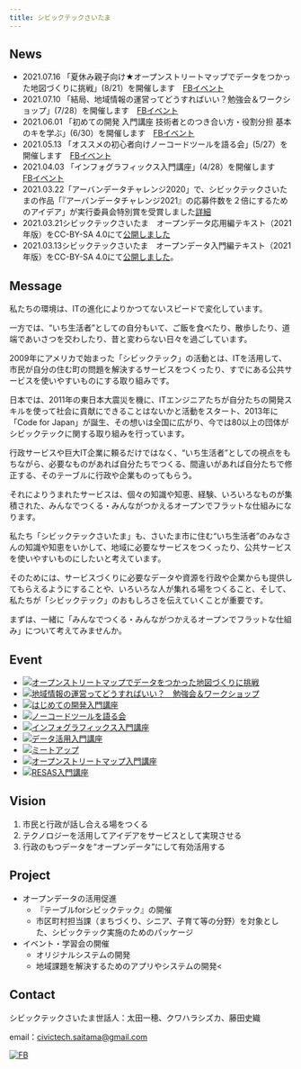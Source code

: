 ```yaml
---
title: シビックテックさいたま
---
```

## News
- 2021.07.16 「夏休み親子向け★オープンストリートマップでデータをつかった地図づくりに挑戦」(8/21）を開催します　[FBイベント](https://www.facebook.com/events/357591455709810)
- 2021.07.10 「結局、地域情報の運営ってどうすればいい？勉強会＆ワークショップ」(7/28）を開催します　[FBイベント](https://www.facebook.com/events/356784956063447)
- 2021.06.01 「初めての開発 入門講座 技術者とのつき合い方・役割分担 基本のキを学ぶ」(6/30）を開催します　[FBイベント]("https://www.facebook.com/events/944882899680317)
- 2021.05.13 「オススメの初心者向けノーコードツールを語る会」(5/27）を開催します　[FBイベント](https://www.facebook.com/events/1691827927671556/")
- 2021.04.03 「インフォグラフィックス入門講座」(4/28）を開催します　[FBイベント](https://www.facebook.com/events/4281597055185891)
- 2021.03.22「アーバンデータチャレンジ2020」で、シビックテックさいたまの作品「『アーバンデータチャレンジ2021』の応募件数を２倍にするためのアイデア」が実行委員会特別賞を受賞しました[詳細](https://urbandata-challenge.jp/news/udc2020prize)
- 2021.03.21シビックテックさいたま　オープンデータ応用編テキスト（2021年版）をCC-BY-SA 4.0にて[公開しました](https://speakerdeck.com/sizka9/sibitukutetukusaitama-opundetaying-yong-bian-tekisuto-2021nian-ban)
- 2021.03.13シビックテックさいたま　オープンデータ入門編テキスト（2021年版）をCC-BY-SA 4.0にて[公開しました](https://speakerdeck.com/sizka9/sibitukutetukusaitama-opundetaru-men-bian-tekisuto-2021nian-ban)。

## Message
私たちの環境は、ITの進化によりかつてないスピードで変化しています。

一方では、“いち生活者”としての自分もいて、ご飯を食べたり、散歩したり、道端であいさつを交わしたり、昔と変わらない日々を過ごしています。

2009年にアメリカで始まった「シビックテック」の活動とは、ITを活用して、市民が自分の住む町の問題を解決するサービスをつくったり、すでにある公共サービスを使いやすいものにする取り組みです。

日本では、2011年の東日本大震災を機に、ITエンジニアたちが自分たちの開発スキルを使って社会に貢献にできることはないかと活動をスタート、2013年に「Code for Japan」が誕生、その想いは全国に広がり、今では80以上の団体がシビックテックに関する取り組みを行っています。

行政サービスや巨大IT企業に頼るだけではなく、“いち生活者”としての視点をもちながら、必要なものがあれば自分たちでつくる、間違いがあれば自分たちで修正する、そのテーブルに行政や企業ものってもらう。

それによりうまれたサービスは、個々の知識や知恵、経験、いろいろなものが集積された、みんなでつくる・みんながつかえるオープンでフラットな仕組みになります。

私たち「シビックテックさいたま」も、さいたま市に住む“いち生活者”のみなさんの知識や知恵をいかして、地域に必要なサービスをつくったり、公共サービスを使いやすいものにしたいと考えています。

そのためには、サービスづくりに必要なデータや資源を行政や企業からも提供してもらえるようにすることや、いろいろな人が集れる場をつくること、そして、私たちが「シビックテック」のおもしろさを伝えていくことが重要です。

まずは、一緒に「みんなでつくる・みんながつかえるオープンでフラットな仕組み」について考えてみませんか。

## Event
- [![オープンストリートマップでデータをつかった地図づくりに挑戦](images/event20210821natu.jpg)](https://www.facebook.com/events/357591455709810)
- [![地域情報の運営ってどうすればいい？　勉強会＆ワークショップ](images/event20210728tiiki.jpg)](https://www.facebook.com/events/356784956063447)
- [![はじめての開発入門講座](images/event20210630kaihatu.jpg)](https://www.facebook.com/events/944882899680317)
- [![ノーコードツールを語る会](images/event20210527nocode.jpg)](https://www.facebook.com/events/1691827927671556)
- [![インフォグラフィックス入門講座](images/event20210428info.jpg)]("https://www.facebook.com/events/4281597055185891)
- [![データ活用入門講座](images/event20210321data.jpg)](https://www.facebook.com/events/775891640006789)
- [![ミートアップ](images/event20210225opne.jpg)](https://www.facebook.com/events/849402515903831)
- [![オープンストリートマップ入門講座](images/event20210130osm.jpg)](https://www.facebook.com/events/896868267738513)
- [![RESAS入門講座](images/event20201209resas.jpg)](https://www.facebook.com/events/689689095083067)

## Vision
1. 市民と行政が話し合える場をつくる
1. テクノロジーを活用してアイデアをサービスとして実現させる
1. 行政のもつデータを“オープンデータ”にして有効活用する



## Project
* オープンデータの活用促進
  * 『テーブルforシビックテック』の開催
  * 市区町村担当課（まちづくり、シニア、子育て等の分野）を対象とした、シビックテック実施のためのパッケージ
* イベント・学習会の開催
  * オリジナルシステムの開発
  * 地域課題を解決するためのアプリやシステムの開発<

## Contact
シビックテックさいたま世話人：太田一穂、クワハラシズカ、藤田史織

email：civictech.saitama@gmail.com

[![FB](images/iconFb.png)](https://www.facebook.com/CivicTechSaitamaCity)
